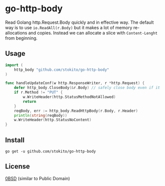 # go-http-body
Read Golang http.Request.Body quickly and in effective way.
The default way is to use `io.ReadAll(r.Body)` but it makes a lot of memory re-allocations and copies.
Instead we can allocate a slice with `Content-Lenght` from beginning.


## Usage

```go
import (
	http_body "github.com/stokito/go-http-body"
)

func handleUpdateConf(w http.ResponseWriter, r *http.Request) {
	defer http_body.CloseBody(&r.Body) // safely close body even if it's nil
	if r.Method != "PUT" {
		w.WriteHeader(http.StatusMethodNotAllowed)
		return
	}
	reqBody, err := http_body.ReadHttpBody(r.Body, r.Header)
	println(string(reqBody))
	w.WriteHeader(http.StatusNoContent)
}
```

## Install

    go get -u github.com/stokito/go-http-body


## License

[0BSD](https://opensource.org/licenses/0BSD) (similar to Public Domain)
